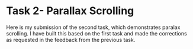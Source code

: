 # Task 2- Parallax Scrolling

Here is my submission of the second task, which demonstrates paralax scrolling. I have built this based on the first task and made the corrections as requested in the feedback from the previous task.
